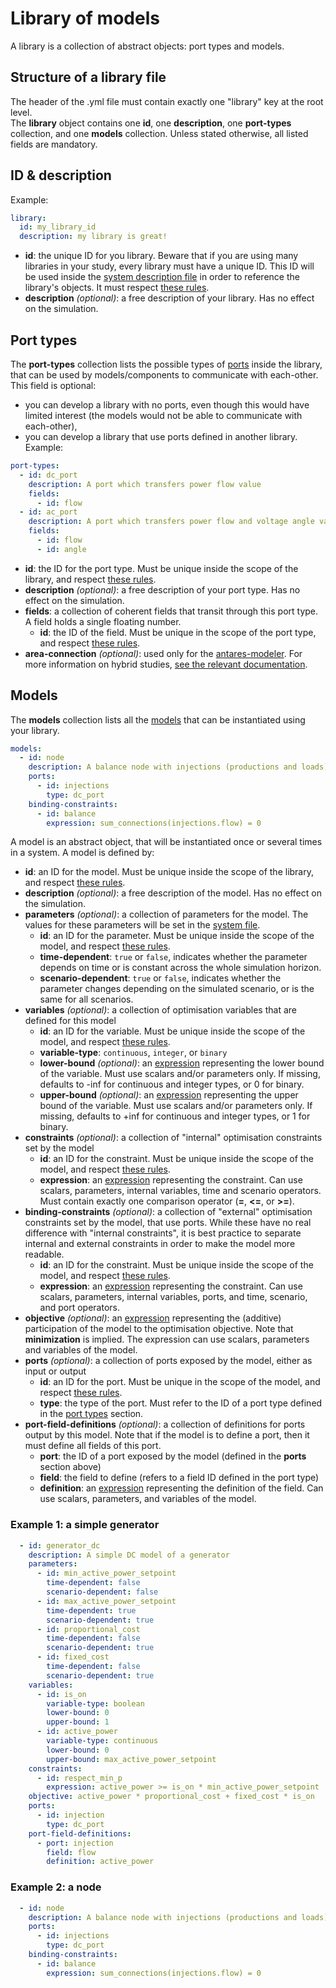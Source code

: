 # Library of models

A library is a collection of abstract objects: port types and models.

## Structure of a library file
The header of the .yml file must contain exactly one "library" key at the root level.  
The **library** object contains one **id**, one **description**, one **port-types** collection, and one **models**
collection. Unless stated otherwise, all listed fields are mandatory.

## ID & description

Example:

~~~yaml
library:
  id: my_library_id
  description: my library is great!
~~~

- **id**: the unique ID for you library. Beware that if you are using many libraries in your study, every library must
  have a unique ID. This ID will be used inside the [system description file](systems.md) in order to reference the
  library's objects. It must respect [these rules](syntax.md#rules-for-ids).
- **description** _(optional)_: a free description of your library. Has no effect on the simulation.


## Port types

The **port-types** collection lists the possible types of [ports](#models) inside the library,
that can be used by models/components to communicate with each-other.  
This field is optional: 
- you can develop a library with no ports, even though this would have limited interest (the
models would not be able to communicate with each-other),
- you can develop a library that use ports defined in another library.
Example:

~~~yaml
port-types:
  - id: dc_port
    description: A port which transfers power flow value
    fields:
      - id: flow
  - id: ac_port
    description: A port which transfers power flow and voltage angle values
    fields:
      - id: flow
      - id: angle
~~~

- **id**: the ID for the port type. Must be unique inside the scope of the library, and
  respect [these rules](syntax.md#rules-for-ids).
- **description** _(optional)_: a free description of your port type. Has no effect on the simulation.
- **fields**: a collection of coherent fields that transit through this port type. A field holds a single floating
  number.
    - **id**: the ID of the field. Must be unique in the scope of the port type, and
      respect [these rules](syntax.md#rules-for-ids).
- **area-connection** _(optional)_: used only for the [antares-modeler](https://antares-simulator.readthedocs.io/en/latest/user-guide/modeler/01-overview-modeler/).
  For more information on hybrid
  studies, [see the relevant documentation](https://antares-simulator.readthedocs.io/en/latest/user-guide/modeler/01-overview-modeler/).

    

## Models

The **models** collection lists all the [models](#models) that can be instantiated using your library. 

~~~yaml
models:
  - id: node
    description: A balance node with injections (productions and loads)
    ports:
      - id: injections
        type: dc_port
    binding-constraints:
      - id: balance
        expression: sum_connections(injections.flow) = 0
~~~

A model is an abstract object, that will be instantiated once or several times in a system. A model is defined by:

- **id**: an ID for the model. Must be unique inside the scope of the library, and
  respect [these rules](syntax.md#rules-for-ids).
- **description** _(optional)_: a free description of the model. Has no effect on the simulation.
- **parameters** _(optional)_: a collection of parameters for the model. The values for these parameters will be set in
  the [system file](systems.md).
    - **id**: an ID for the parameter. Must be unique inside the scope of the model, and
      respect [these rules](syntax.md#rules-for-ids).
    - **time-dependent**: `true` or `false`, indicates whether the parameter depends on time or is constant across the
      whole simulation horizon.
    - **scenario-dependent**: `true` or `false`, indicates whether the parameter changes depending on the simulated
      scenario, or is the same for all scenarios.
- **variables** _(optional)_: a collection of optimisation variables that are defined for this model
    - **id**: an ID for the variable. Must be unique inside the scope of the model, and
      respect [these rules](syntax.md#rules-for-ids).
    - **variable-type**: `continuous`, `integer`, or `binary`
    - **lower-bound** _(optional)_: an [expression](syntax.md) representing the lower bound of the variable. Must use scalars
      and/or parameters only. If missing, defaults to -inf for continuous and integer types, or 0 for binary.
    - **upper-bound** _(optional)_: an [expression](syntax.md) representing the upper bound of the variable. Must use scalars
      and/or parameters only. If missing, defaults to +inf for continuous and integer types, or 1 for binary.
- **constraints** _(optional)_: a collection of "internal" optimisation constraints set by the model
    - **id**: an ID for the constraint. Must be unique inside the scope of the model, and
      respect [these rules](syntax.md#rules-for-ids).
    - **expression**: an [expression](syntax.md) representing the constraint. Can use scalars, parameters, internal
      variables, time and scenario operators.
      Must contain exactly one comparison operator (**=**, **<=**, or **>=**).
- **binding-constraints** _(optional)_: a collection of "external" optimisation constraints set by the model, that use
  ports. While these have no
  real difference with "internal constraints", it is best practice to separate internal and external constraints in
  order to make the model more readable.
    - **id**: an ID for the constraint. Must be unique inside the scope of the model, and
      respect [these rules](syntax.md#rules-for-ids).
    - **expression**: an [expression](syntax.md) representing the constraint. Can use scalars, parameters, internal
      variables, ports, and time, scenario, and port operators.
- **objective** _(optional)_: an [expression](syntax.md) representing the (additive) participation of the model to
  the optimisation objective.
  Note that **minimization** is implied. The expression can use scalars, parameters and variables of the model.
- **ports** _(optional)_: a collection of ports exposed by the model, either as input or output
    - **id**: an ID for the port. Must be unique in the scope of the model, and respect [these rules](syntax.md#rules-for-ids).
    - **type**: the type of the port. Must refer to the ID of a port type defined in the [port types](libraries.md#port-types)
      section.
- **port-field-definitions** _(optional)_: a collection of definitions for ports output by this model. Note that if the
  model is to define a port, then it must define all fields of this port.
    - **port**: the ID of a port exposed by the model (defined in the **ports** section above)
    - **field**: the field to define (refers to a field ID defined in the port type)
    - **definition**: an [expression](syntax.md) representing the definition of the field. Can use scalars,
      parameters, and variables of the model.

### Example 1: a simple generator

~~~yaml
  - id: generator_dc
    description: A simple DC model of a generator
    parameters:
      - id: min_active_power_setpoint
        time-dependent: false
        scenario-dependent: false
      - id: max_active_power_setpoint
        time-dependent: true
        scenario-dependent: true
      - id: proportional_cost
        time-dependent: false
        scenario-dependent: true
      - id: fixed_cost
        time-dependent: false
        scenario-dependent: true
    variables:
      - id: is_on
        variable-type: boolean
        lower-bound: 0
        upper-bound: 1
      - id: active_power
        variable-type: continuous
        lower-bound: 0
        upper-bound: max_active_power_setpoint
    constraints:
      - id: respect_min_p
        expression: active_power >= is_on * min_active_power_setpoint
    objective: active_power * proportional_cost + fixed_cost * is_on
    ports:
      - id: injection
        type: dc_port
    port-field-definitions:
      - port: injection
        field: flow
        definition: active_power
~~~

### Example 2: a node

~~~yaml
  - id: node
    description: A balance node with injections (productions and loads)
    ports:
      - id: injections
        type: dc_port
    binding-constraints:
      - id: balance
        expression: sum_connections(injections.flow) = 0
~~~